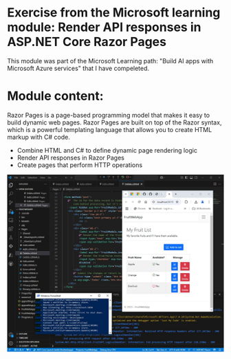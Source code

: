 # Exercise from the Microsoft learning module: Render API responses in ASP.NET Core Razor Pages

This module was part of the Microsoft Learning path: "Build AI apps with Microsoft Azure services"
that I have compeleted.

# Module content:

Razor Pages is a page-based programming model that makes it easy to build dynamic web pages. 
Razor Pages are built on top of the Razor syntax, which is a powerful templating language that 
allows you to create HTML markup with C# code.

- Combine HTML and C# to define dynamic page rendering logic
- Render API responses in Razor Pages
- Create pages that perform HTTP operations

<img src="assets/api_aspnet_razor_github.jpg" alt="Api_AspNetCore_RazorPages"/>
